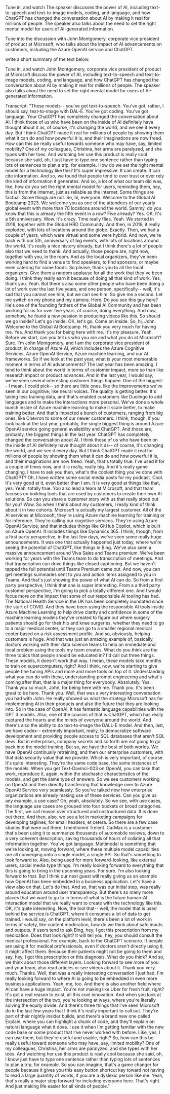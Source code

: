 Tune in, and watch  The speaker discusses the power of AI, including text-to-speech and text-to-image models, coding, and language, and how ChatGPT has changed the conversation about AI by making it real for millions of people. The speaker also talks about the need to set the right mental model for users of AI-generated information. 

Tune into the discussion with John Montgomery, corporate vice president of product at Microsoft, who talks about the impact of AI advancements on customers, including the Azure OpenAI service and ChatGPT. 

write a short summary of the text below.

Tune in, and watch John Montgomery, corporate vice president of product at Microsoft discuss the power of AI, including text-to-speech and text-to-image models, coding, and language, and how ChatGPT has changed the conversation about AI by making it real for millions of people. The speaker also talks about the need to set the right mental model for users of AI-generated information. 





Transcript: "These models-- you've got text-to-speech. You've got, rather, I should say, text-to-image with DAL-E. You've got coding. You've got language. Your ChatGPT has completely changed the conversation about AI. I think those of us who have been on the inside of AI definitely have thought about it as, of course, it's changing the world, and we see it every day. But I think ChatGPT made it real for millions of people by showing them what it can do and how powerful it is, and their imaginations are now freed. How can this be really useful towards someone who may have, say, limited mobility? One of my colleagues, Christina, her arms are paralyzed, and she types with her toes. And watching her use this product is really cool because she said, oh, I just have to type one sentence rather than typing lots of sentences to plan a trip, for example. How do we set the right mental model for a technology like this? It's super impressive. It can create. It can cite information. And so, we found that people tend to over trust or over rely the kind of information it generates. And so, a lot of what our team did was, like, how do you set the right mental model for users, reminding them, hey, this is from the internet, just as reliable as the internet. Some things are factual. Some things are not.  So, hi, everyone. Welcome to the Global AI Bootcamp 2023. We welcome you as one of the attendees of our yearly global event with more than 70 locations around the world. Sammy, do you know that this is already the fifth event in a row? Five already? Yes. OK. It's a 5th anniversary. Wow. It's crazy. Time really flies. Yeah. We started in 2018, together with the Global HRD Community. And then, in 2019, it really exploded, with lots of locations around the globe. Exactly. Then, we had a couple of years, which were virtual and some were hybrid. And now, we're back with our 5th, anniversary of big events, with lots of locations around the world. It's really a nice history already, but I think there's a lot of people also that we need to thank. And actually, those people are, right now, together with you, in the room. And as the local organizers, they've been working hard to find a venue to find speakers, to find sponsors, or maybe even catering for some foods. So please, thank you to all the local organizers. Give them a random applause for all the work that they've been doing. I think they really earn it because of doing all that kind of work. Yes, thank you. Yeah. But there's also some other people who have been doing a lot of work over the last five years, and one person, specifically-- well, it's sad that you cannot see him, but we can see him. So give me a second. Let me switch on my phone and my camera. Here. Do you see this guy here? He's one of the founding fathers of the Global AI Community and has been working for us for over five years, of course, doing everything. And now, somehow, he found a new passion in producing videos like this. So should we go inside? Let's go inside. OK, let's go. Come on inside.  So, hi, John. Welcome to the Global AI Bootcamp. Hi, thank you very much for having me. Yes. And thank you for being here with me. It's my pleasure. Yeah. Before we start, can you tell us who you are and what you do at Microsoft? Sure. I'm John Montgomery, and I am the corporate vice president of product, in charge of Azure AI, which includes the Azure Cognitive Services, Azure OpenAI Service, Azure machine learning, and our AI frameworks. So if we look at the past year, what is your most memorable moment in terms of AI advancements? The last year has been amazing. I tend to think about the world in terms of customer impact, more so than like research impact or product advances. And in the last year, I would say, we've seen several interesting customer things happen. One of the biggest-- I mean, I could pick-- so there are little ones, like the improvements we've seen in our cognitive, like neural voices. The quality is getting better. It's taking less training data, and that's enabled customers like Duolingo to add languages and to make the interactions more personal. We've done a whole bunch inside of Azure machine learning to make it scale better, to make training better. And that's impacted a bunch of customers, ranging from big ones, like Chevron to some of our newer customers. I think, though, if you look back at the last year, probably, the single biggest thing is around Azure OpenAI service going general availability and ChatGPT. And those are, probably, the biggest things in the last year. ChatGPT has completely changed the conversation about AI. I think those of us who have been on the inside of AI definitely have thought about it as-- of course, it's changing the world, and we see it every day. But I think ChatGPT made it real for millions of people by showing them what it can do and how powerful it is, and their imaginations are now freed. Yeah, that's totally true. I've used it for a couple of times now, and it is really, really big. And it's really game changing. I have to ask you then, what's the coolest thing you've done with ChatGPT? Oh, I have written some social media posts for my podcast. Cool. It's very good at it, even better than I am. It is very good at things like that, yes. Yeah, totally true. You also lead a team at Microsoft, and that team focuses on building tools that are used by customers to create their own AI solutions. So can you share a customer story with us that really stood out for you? Wow.  So when I think about my customers, I really kind of think about it in two cohorts. Microsoft is actually my largest customer. All of the AI services at Microsoft, they're using Azure machine learning for training or for inference. They're calling our cognitive services. They're using Azure OpenAI Service, and that includes things like GitHub Copilot, which is built on Azure OpenAI. It includes things like Dynamics 365. I think, though, from a first party perspective, in the last few days, we've seen some really huge announcements. It was one that actually happened just today, where we're seeing the potential of ChatGPT, like things in Bing. We've also seen a massive announcement around Viva Sales and Teams premium. We've been working for years with the Teams team to do transcription of meetings. And that transcription can drive things like closed captioning. But we haven't tapped the full potential until Teams Premium came out. And now, you can get meetings summaries sent to you and action items assigned to you in Teams. And that's just showing the power of what AI can do. So from a first party perspective, I think that one is super interesting. From a a third party customer perspective, I'm going to pick a totally different one. And I would focus more on the impact that some of our responsible AI tooling has had. The National Health Service in the UK has been completely inundated since the start of COVID. And they have been using the responsible AI tools inside Azure Machine Learning to help drive clarity and confidence in some of the machine learning models they've created to figure out where surgery patients should go for their hip and knee surgeries, whether they need to go to a major medical center, or they can go to a smaller regional medical center based on a risk assessment profile. And so, obviously, helping customers is huge. And that was just an amazing example of, basically, doctors working with their data science teams to help an immediate and local problem using the tools my team creates. What do you think are the three topics that people should be educated in? I'd call out three things. These models, it doesn't work that way. I mean, these models take months to train on supercomputers, right? And I think, now, we're starting to give people fine tuning APIs and more and more tools on top of it. Understanding what you can do with these, understanding prompt engineering and what's coming after that, that is a major thing for everybody. Absolutely. Yes. Thank you so much, John, for being here with me. Thank you. It's been great to be here. Thank you. Well, that was a very interesting conversation you had with John. He really showed us what the strategy Microsoft has for implementing AI in their products and also the future that they are looking into. So in the case of OpenAI, it has fantastic language capabilities with the GPT 3 models. Also, one of the cousins of that is ChatGPT, which has really captured the hearts and the minds of everyone around the world. And there's also the ability to do text-to-image the DALL-E model. And then, last, we have codex-- extremely important, really, to democratize software development and providing people access to SQL databases that aren't SQL devs. But in enterprises, company secrets and so forth are not going to go back into the model training. But so, we have the best of both worlds. We have OpenAI continually retraining, and then our enterprise customers, with that data security value that we provide. Which is very important, of course. It's quite interesting. They're the same code base, the same instances of the models. When you get Text-Davinci-003 on OpenAI, you can take that work, reproduce it, again, within the stochastic characteristics of the models, and get the same type of answers. So we see customers working on OpenAI and then directly transferring that knowledge over to Azure OpenAI Service very seamlessly. So you've talked now how enterprise organizations are already making use of these services. Can you give us any example, a use case? Oh, yeah, absolutely. So we see, with use cases, the language use cases are grouped into four buckets or broad categories. The first, we call reason over structured and unstructured data. It is done out there. And then, also, we see a lot in marketing campaigns for developing taglines, for email headers, et cetera. So there are a few case studies that were out there. I mentioned Trelent. CarMax is a customer that's been using it to summarize thousands of automobile reviews, down to a very coherent description, saving thousands of hours of collating all that information together. You've got language. Multimodal is something that we're looking at, moving forward, where these multiple model capabilities are all converging onto a single model, a single API. So that's something to look forward to. Also, being used for more forward-looking, like external users, social media type things. I'm really looking forward to everything that this is going to bring in the upcoming years. For sure. I'm also looking forward to that. But I think our next guest will really giving us an example how OpenAI has been embedded in a business application. Let's have a view also on that. Let's do that. And so, that was our initial step, was really around education around user transparency. But there's so many more places that we want to go to in terms of what is the future human-AI interaction model that we really want to create with the technology like this. OK, it's quite interesting. Now, the tool that-- well, the model that is used behind the service is ChatGPT, where it consumes a lot of data to get trained. I would say, on the platform level, there's been a lot of work in terms of safety, like content moderation, how do we think about safe inputs and outputs. If users tend to ask Bing, hey, I got this prescription from my medication. Does that look right? It will tell you, hey, you should consult the medical professional. For example, back to the ChatGPT scenario. If people are using it for medical professionals, even if doctors aren't directly using it, it might affect them. Because their patients might not be going to them and say, hey, I got this prescription or this diagnosis. What do you think? And so, we think about those different layers. Looking forward to see more of you and your team, also read articles or see videos about it. Thank you very much. Thanks. Well, that was a really interesting conversation I just had. I'm really looking forward to where AI is going to be embedded in even more business applications. Yeah, me, too. And there is also another field where AI can have a huge impact. You're not making like Uber for fresh fruit, right? It's got a real reason to exist, all this cool innovation. And when you look at the intersection of the two, you're looking at ways, where you're literally solving the equity divide. And there's three things that I've seen Microsoft do in the last few years that I think it's really important to call out. They're part of their nightly insider builds, and there's a brand new one called Explain, where you can highlight a chunk of code, and they'll explain on natural language what it does. I use it when I'm getting familiar with the new code base or some product that I've never worked with before. Like, yes, I can use them, but they're useful and usable, right? So, how can this be really useful toward someone who may have, say, limited mobility? One of my colleagues, Christina, her arms are paralyzed, and she types with her toes. And watching her use this product is really cool because she said, oh, I know just have to type one sentence rather than typing lots of sentences to plan a trip, for example. So you can imagine, that's a game changer for people because it gives you this easy button shortcut key toward not having to read a large quantity of words, if you are a dyslexic person like me. Yeah, that's really a major step forward for including everyone here. That's right. And just making life easier for all kinds of people."